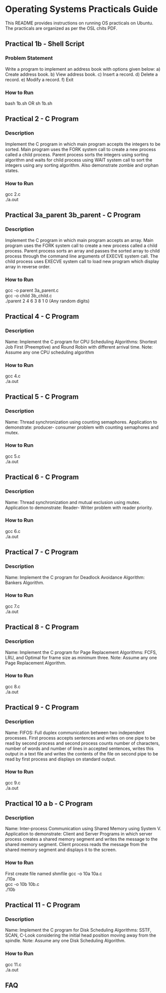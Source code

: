 # Operating Systems Practicals Guide

This README provides instructions on running OS practicals on Ubuntu. The practicals are organized as per the OSL chits PDF.

## Practical 1b - Shell Script
### Problem Statement
Write a program to implement an address book with options given below: a) Create address book.
b) View address book. c) Insert a record. d) Delete a record. e) Modify a record. f) Exit

### How to Run
bash 1b.sh OR sh 1b.sh

## Practical 2 - C Program
### Description
Implement the C program in which main program accepts the integers to be sorted. Main
program uses the FORK system call to create a new process called a child process. Parent process
sorts the integers using sorting algorithm and waits for child process using WAIT system call to sort
the integers using any sorting algorithm. Also demonstrate zombie and orphan states.

### How to Run
gcc 2.c  
./a.out

## Practical 3a_parent 3b_parent - C Program
### Description
Implement the C program in which main program accepts an array. Main program uses the
FORK system call to create a new process called a child process. Parent process sorts an array and
passes the sorted array to child process through the command line arguments of EXECVE system call.
The child process uses EXECVE system call to load new program which display array in reverse
order.

### How to Run
gcc -o parent 3a_parent.c  
gcc -o child 3b_child.c  
./parent 2 4 6 3 8 1 0 (Any random digits)

## Practical 4 - C Program
### Description
Name: Implement the C program for CPU Scheduling Algorithms: Shortest Job First (Preemptive)
and Round Robin with different arrival time.
Note: Assume any one CPU scheduling algorithm

### How to Run
gcc 4.c  
./a.out

## Practical 5 - C Program
### Description
Name: Thread synchronization using counting semaphores. Application to demonstrate: producer-
consumer problem with counting semaphores and mutex.

### How to Run
gcc 5.c  
./a.out

## Practical 6 - C Program
### Description
Name: Thread synchronization and mutual exclusion using mutex. Application to demonstrate:
Reader- Writer problem with reader priority.

### How to Run
gcc 6.c  
./a.out

## Practical 7 - C Program
### Description
Name: Implement the C program for Deadlock Avoidance Algorithm: Bankers Algorithm.

### How to Run
gcc 7.c  
./a.out

## Practical 8 - C Program
### Description
Name: Implement the C program for Page Replacement Algorithms: FCFS, LRU, and Optimal for
frame size as minimum three.
Note: Assume any one Page Replacement Algorithm.

### How to Run
gcc 8.c  
./a.out

## Practical 9 - C Program
### Description
Name: FIFOS: Full duplex communication between two independent processes. First process accepts
sentences and writes on one pipe to be read by second process and second process counts number of
characters, number of words and number of lines in accepted sentences, writes this output in a text file
and writes the contents of the file on second pipe to be read by first process and displays on standard
output.

### How to Run
gcc 9.c  
./a.out

## Practical 10 a b - C Program
### Description
Name: Inter-process Communication using Shared Memory using System V. Application to
demonstrate: Client and Server Programs in which server process creates a shared memory segment
and writes the message to the shared memory segment. Client process reads the message from the
shared memory segment and displays it to the screen.

### How to Run
First create file named shmfile
gcc -o 10a 10a.c  
./10a  
gcc -o 10b 10b.c  
./10b

## Practical 11 - C Program
### Description
Name: Implement the C program for Disk Scheduling Algorithms: SSTF, SCAN, C-Look considering
the initial head position moving away from the spindle.
Note: Assume any one Disk Scheduling Algorithm.

### How to Run
gcc 11.c  
./a.out

## FAQ


